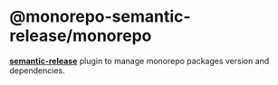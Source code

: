 # @monorepo-semantic-release/monorepo

[**semantic-release**](https://github.com/semantic-release/semantic-release) plugin to manage monorepo packages version and dependencies.
